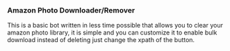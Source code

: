 ### Amazon Photo Downloader/Remover

This is a basic bot written in less time possible that allows you to clear your amazon photo library, it is simple and
you can customize it to enable bulk download instead of deleting just change the xpath of the button.